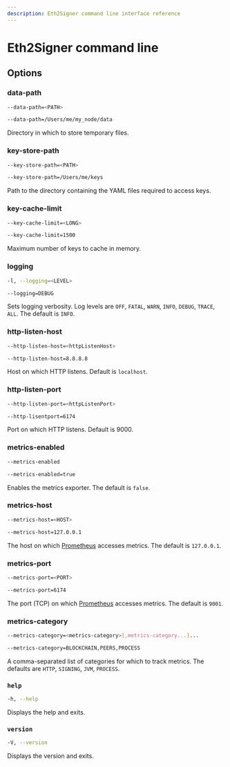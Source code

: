 ```yaml
---
description: Eth2Signer command line interface reference
---
```


# Eth2Signer command line

## Options

### data-path

```bash tab="Syntax"
--data-path=<PATH>
```

```bash tab="Example"
--data-path=/Users/me/my_node/data
```

Directory in which to store temporary files.

### key-store-path

```bash tab="Syntax"
--key-store-path=<PATH>
```

```bash tab="Example"
--key-store-path=/Users/me/keys
```

Path to the directory containing the YAML files required to access keys.

### key-cache-limit

```bash tab="Syntax"
--key-cache-limit=<LONG>
```

```bash tab="Example"
--key-cache-limit=1500
```

Maximum number of keys to cache in memory.

### logging

```bash tab="Syntax"
-l, --logging=<LEVEL>
```

```bash tab="Example"
--logging=DEBUG
```

Sets logging verbosity. Log levels are `OFF`, `FATAL`, `WARN`, `INFO`, `DEBUG`, `TRACE`,
`ALL`. The default is `INFO`.

### http-listen-host

```bash tab="Syntax"
--http-listen-host=<httpListenHost>
```

```bash tab="Example"
--http-listen-host=8.8.8.8
```

Host on which HTTP listens. Default is `localhost`.

### http-listen-port

```bash tab="Syntax"
--http-listen-port=<httpListenPort>
```

```bash tab="Example"
--http-lisentport=6174
```

Port on which HTTP listens. Default is 9000.

### metrics-enabled

```bash tab="Syntax"
--metrics-enabled
```

```bash tab="Example"
--metrics-enabled=true
```

Enables the metrics exporter. The default is `false`.

### metrics-host

```bash tab="Syntax"
--metrics-host=<HOST>
```

```bash tab="Example"
--metrics-host=127.0.0.1
```

The host on which [Prometheus](https://prometheus.io/) accesses metrics.
The default is `127.0.0.1`.

### metrics-port

```bash tab="Syntax"
--metrics-port=<PORT>
```

```bash tab="Example"
--metrics-port=6174
```

The port (TCP) on which [Prometheus](https://prometheus.io/) accesses
metrics. The default is `9001`. 

### metrics-category

```bash tab="Syntax"
--metrics-category=<metrics-category>[,metrics-category...]...
```

```bash tab="Syntax"
--metrics-category=BLOCKCHAIN,PEERS,PROCESS
```

A comma-separated list of categories for which to track metrics. The defaults are `HTTP`, `SIGNING`, `JVM`, `PROCESS`.

### `help`

```bash tab="Syntax"
-h, --help
```

Displays the help and exits.

### `version`

```bash tab="Syntax"
-V, --version
```

Displays the version and exits.
